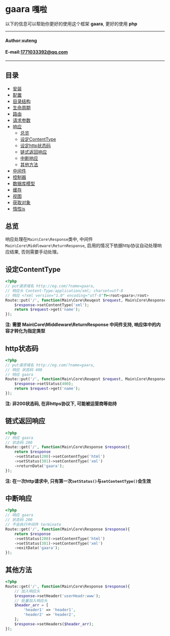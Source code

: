 **gaara** `嘎啦`
==========================
以下的信息可以帮助你更好的使用这个框架 **gaara**, 更好的使用 **php**
****
#### Author:xuteng
#### E-mail:1771033392@qq.com
****
## 目录
* [安装](/helper/install.md)
* [配置](/helper/configure.md)
* [目录结构](/helper/catalog.md)
* [生命周期](/helper/cycle.md)
* [路由](/helper/route.md)
* [请求参数](/helper/request.md)
* [响应](/helper/response.md)
    * [总览](#总览)
    * [设定ContentType](#设定ContentType)
    * [设定http状态码](#设定http状态码)
    * [链式返回响应](#链式返回响应)
    * [中断响应](#中断响应)
    * [其他方法](#其他方法)
* [中间件](/helper/middleware.md)
* [控制器](/helper/controller.md)
* [数据库模型](/helper/model.md)
* [缓存](/helper/cache.md)
* [视图](/helper/view.md)
* [获取对象](/helper/getobj.md)
* [惰性js](/helper/inertjs.md)

## 总览

响应处理在`Main\Core\Response`类中, 中间件`Main\Core\Middleware\ReturnResponse`, 启用的情况下依据http协议自动处理响应结果, 否则需要手动处理。

## 设定ContentType

```php
<?php
// put请求域名 http://eg.com/?name=gaara, 
// 响应头 Content-Type:application/xml; charset=utf-8
// 响应 <?xml version="1.0" encoding="utf-8"?><root>gaara</root> 
Route::put('/', function(Main\Core\Reuqest $request, Main\Core\Response $response){
    $response->setContentType('xml');
    return $request->get('name');
});
```
**注: 需要 Main\Core\Middleware\ReturnResponse 中间件支持, 响应体中的内容才转化为指定类型**

## http状态码

```php
<?php
// put请求域名 http://eg.com/?name=gaara, 
// 响应 状态码 400
// 响应 gaara 
Route::put('/', function(Main\Core\Reuqest $request, Main\Core\Response $response){
    $response->setStatus(400);
    return $request->get('name');
});
```
**注: 非200状态码, 在非https协议下, 可能被运营商等劫持**

## 链式返回响应

```php
<?php
// 响应 gaara 
// 状态码 200
Route::get('/', function(Main\Core\Response $response){
    return $response
    ->setStatus(200)->setContentType('html')
    ->setStatus(301)->setContentType('xml')
    ->returnData('gaara');
});
```
**注: 在一次http请求中, 只有第一次`setStatus()`与`setContentType()`会生效**

## 中断响应

```php
<?php
// 响应 gaara 
// 状态码 200
// 不会执行中间件 terminate
Route::get('/', function(Main\Core\Response $response){
    return $response
    ->setStatus(200)->setContentType('html')
    ->setStatus(301)->setContentType('xml')
    ->exitData('gaara');
});
```

## 其他方法

```php
<?php
Route::get('/', function(Main\Core\Response $response){
    // 加入响应头
    $response->setHeader('userHeadr:www');
    // 批量加入响应头
    $header_arr = [
        'header1' => 'header1',
        'header2' => 'header2',
    ];
    $response->setHeaders($header_arr);
});
```
